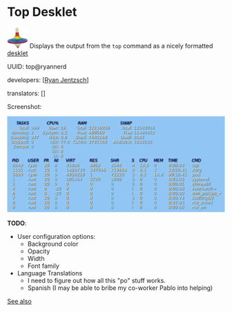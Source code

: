 Top Desklet
===========
![](icon.png) Displays the output from the `top` command as a nicely formatted [desklet](https://cinnamon-spices.linuxmint.com/)

UUID: top@ryannerd

developers: [[Ryan Jentzsch](https://github.com/RyanNerd)]

translators: []

Screenshot:

![](screenshot.png)

**TODO**:
 - User configuration options:
    - Background color
    - Opacity
    - Width
    - Font family
 - Language Translations
    - I need to figure out how all this "po" stuff works.
    - Spanish (I may be able to bribe my co-worker Pablo into helping)

[See also](https://github.com/RyanNerd/gnome-autocomplete)